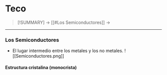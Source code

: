 # Teco
> [!SUMMARY]
> -> [[#Los Semiconductores]]
> -> 

---
### Los Semiconductores
- El lugar intermedio entre los metales y los no metales. 
![[Semiconductores.png]]

#### Estructura cristalina (monocrista)
